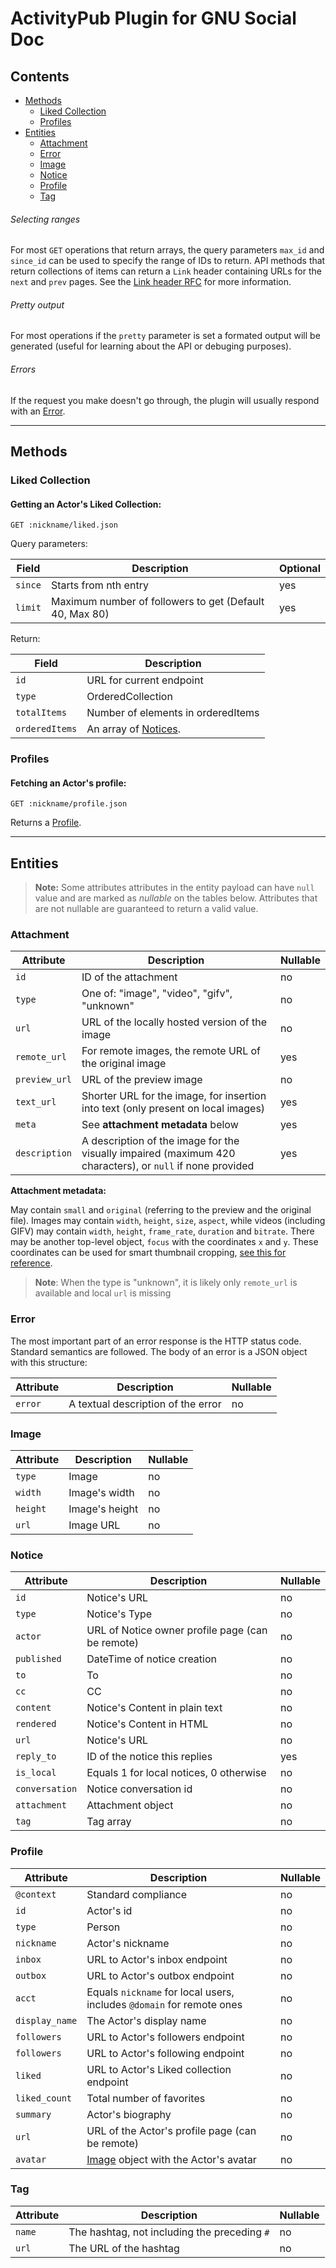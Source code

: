 ActivityPub Plugin for GNU Social Doc
=====================================

## Contents

- [Methods](#methods)
  - [Liked Collection](#liked-collection)
  - [Profiles](#profiles)
- [Entities](#entities)
  - [Attachment](#attachment)
  - [Error](#error)
  - [Image](#image)
  - [Notice](#notice)
  - [Profile](#profile)
  - [Tag](#tag)

###### Selecting ranges

For most `GET` operations that return arrays, the query parameters `max_id` and `since_id` can be used to specify the range of IDs to return.
API methods that return collections of items can return a `Link` header containing URLs for the `next` and `prev` pages.
See the [Link header RFC](https://tools.ietf.org/html/rfc5988) for more information.

###### Pretty output

For most operations if the `pretty` parameter is set a formated output will be generated (useful for learning about the API or debuging purposes).

###### Errors

If the request you make doesn't go through, the plugin will usually respond with an [Error](#error).

___

## Methods

### Liked Collection

#### Getting an Actor's Liked Collection:

    GET :nickname/liked.json

Query parameters:

| Field      | Description                                                    | Optional   |
| ---------- | -------------------------------------------------------------- | ---------- |
| `since`    | Starts from nth entry                                          | yes        |
| `limit`    | Maximum number of followers to get (Default 40, Max 80)        | yes        |

Return:

| Field           | Description                                                    |
| --------------- | -------------------------------------------------------------- |
| `id`            | URL for current endpoint                                       |
| `type`          | OrderedCollection                                              |
| `totalItems`    | Number of elements in orderedItems                             |
| `orderedItems`  | An array of [Notices](#notice).                                |

### Profiles

#### Fetching an Actor's profile:

    GET :nickname/profile.json

Returns a [Profile](#profile).

___

## Entities

> **Note:** Some attributes attributes in the entity payload can have ``null`` value and are marked as _nullable_ on the tables below. Attributes that are not nullable are guaranteed to return a valid value.

### Attachment

| Attribute                | Description                                                                       | Nullable |
| ------------------------ | --------------------------------------------------------------------------------- | -------- |
| `id`                     | ID of the attachment                                                              | no       |
| `type`                   | One of: "image", "video", "gifv", "unknown"                                       | no       |
| `url`                    | URL of the locally hosted version of the image                                    | no       |
| `remote_url`             | For remote images, the remote URL of the original image                           | yes      |
| `preview_url`            | URL of the preview image                                                          | no       |
| `text_url`               | Shorter URL for the image, for insertion into text (only present on local images) | yes      |
| `meta`                   | See **attachment metadata** below                                                 | yes      |
| `description`            | A description of the image for the visually impaired (maximum 420 characters), or `null` if none provided  | yes      |

**Attachment metadata:**

May contain `small` and `original` (referring to the preview and the original file). Images may contain `width`, `height`, `size`, `aspect`, while videos (including GIFV) may contain `width`, `height`, `frame_rate`, `duration` and `bitrate`. There may be another top-level object, `focus` with the coordinates `x` and `y`. These coordinates can be used for smart thumbnail cropping, [see this for reference](https://github.com/jonom/jquery-focuspoint#1-calculate-your-images-focus-point).

> **Note**: When the type is "unknown", it is likely only `remote_url` is available and local `url` is missing

### Error

The most important part of an error response is the HTTP status code. Standard semantics are followed. The body of an error is a JSON object with this structure:

| Attribute                | Description                        | Nullable |
| ------------------------ | ---------------------------------- | -------- |
| `error`                  | A textual description of the error | no       |

### Image

| Attribute                | Description             | Nullable |
| ------------------------ | ----------------------- | -------- |
| `type`                   | Image                   | no       |
| `width`                  | Image's width           | no       |
| `height`                 | Image's height          | no       |
| `url`                    | Image URL               | no       |

### Notice

| Attribute                | Description                                       | Nullable |
| ------------------------ | ------------------------------------------------- | -------- |
| `id`                     | Notice's URL                                      | no       |
| `type`                   | Notice's Type                                     | no       |
| `actor`                  | URL of Notice owner profile page (can be remote)  | no       |
| `published`              | DateTime of notice creation                       | no       |
| `to`                     | To                                                | no       |
| `cc`                     | CC                                                | no       |
| `content`                | Notice's Content in plain text                    | no       |
| `rendered`               | Notice's Content in HTML                          | no       |
| `url`                    | Notice's URL                                      | no       |
| `reply_to`               | ID of the notice this replies                     | yes      |
| `is_local`               | Equals 1 for local notices, 0 otherwise           | no       |
| `conversation`           | Notice conversation id                            | no       |
| `attachment`             | Attachment object                                 | no       |
| `tag`                    | Tag array                                         | no       |

### Profile

| Attribute                | Description                                                                        | Nullable |
| ------------------------ | ---------------------------------------------------------------------------------- | -------- |
| `@context`               | Standard compliance                                                                | no       |
| `id`                     | Actor's id                                                                         | no       |
| `type`                   | Person                                                                             | no       |
| `nickname`               | Actor's nickname                                                                   | no       |
| `inbox`                  | URL to Actor's inbox endpoint                                                      | no       |
| `outbox`                 | URL to Actor's outbox endpoint                                                     | no       |
| `acct`                   | Equals `nickname` for local users, includes `@domain` for remote ones              | no       |
| `display_name`           | The Actor's display name                                                           | no       |
| `followers`              | URL to Actor's followers endpoint                                                  | no       |
| `followers`              | URL to Actor's following endpoint                                                  | no       |
| `liked`                  | URL to Actor's Liked collection endpoint                                           | no       |
| `liked_count`            | Total number of favorites                                                          | no       |
| `summary`                | Actor's biography                                                                  | no       |
| `url`                    | URL of the Actor's profile page (can be remote)                                    | no       |
| `avatar`                 | [Image](#image) object with the Actor's avatar                                     | no       |

### Tag

| Attribute                | Description                                  | Nullable |
| ------------------------ | -------------------------------------------- | -------- |
| `name`                   | The hashtag, not including the preceding `#` | no       |
| `url`                    | The URL of the hashtag                       | no       |
